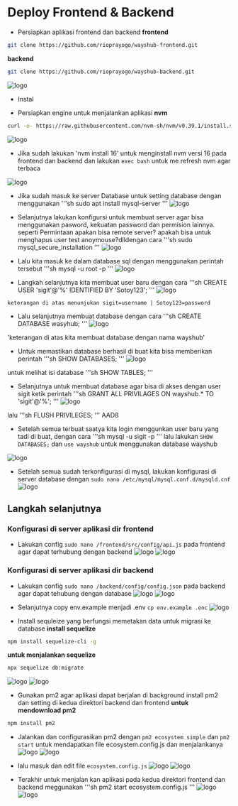 
# Deploy Frontend & Backend

* Persiapkan aplikasi frontend dan backend
**frontend**
```sh
git clone https://github.com/rioprayogo/wayshub-frontend.git
```
**backend**
```sh
git clone https://github.com/rioprayogo/wayshub-backend.git
```
![logo](https://github.com/prayogosigit/DevOps-Engineer/blob/main/week-2/day-1/assets/a1.png)

* Instal

* Persiapkan engine untuk menjalankan aplikasi
**nvm**
```sh
curl -o- https://raw.githubusercontent.com/nvm-sh/nvm/v0.39.1/install.sh | bash
```
 ![logo](https://github.com/prayogosigit/DevOps-Engineer/blob/main/week-2/day-1/assets/a2.png)

 * Jika sudah lakukan 'nvm install 16' untuk menginstall nvm versi 16 pada frontend dan backend dan lakukan `exec bash` untuk me refresh nvm agar terbaca

![logo](https://github.com/prayogosigit/DevOps-Engineer/blob/main/week-2/day-1/assets/a3.png)
 
 * Jika sudah masuk ke server Database untuk setting database dengan menggunakan
'''sh
sudo apt install mysql-server
'''
![logo](https://github.com/prayogosigit/DevOps-Engineer/blob/main/week-2/day-1/assets/d1.png)

 * Selanjutnya lakukan konfigursi untuk membuat server agar bisa menggunakan pasword, kekuatan password dan permision lainnya. seperti Permintaan apakan bisa remote server? apakah bisa untuk menghapus user test anoymouse?dlldengan cara
'''sh
sudo mysql_secure_installation
'''
![logo](https://github.com/prayogosigit/DevOps-Engineer/blob/main/week-2/day-1/assets/d2.png)

 * Lalu kita masuk ke dalam database sql dengan menggunakan perintah tersebut
'''sh
mysql -u root -p
'''
![logo](https://github.com/prayogosigit/DevOps-Engineer/blob/main/week-2/day-1/assets/d3.png)

* Langkah selanjutnya kita membuat user baru dengan cara 
'''sh
CREATE USER 'sigit'@'%' IDENTIFIED BY 'Sotoy123';
'''
![logo](https://github.com/prayogosigit/DevOps-Engineer/blob/main/week-2/day-1/assets/d4.png)

`keterangan di atas menunjukan sigit=username | Sotoy123=password`

 * Lalu selanjutnya membuat database dengan cara 
'''sh
CREATE DATABASE wasyhub;
'''
![logo](https://github.com/prayogosigit/DevOps-Engineer/blob/main/week-2/day-1/assets/d5.png)

'keterangan di atas kita membuat database dengan nama wayshub'

 * Untuk memastikan database berhasil di buat kita bisa memberikan perintah
'''sh
SHOW DATABASES;
'''
![logo](https://github.com/prayogosigit/DevOps-Engineer/blob/main/week-2/day-1/assets/d6.png)

untuk melihat isi database 
'''sh
SHOW TABLES;
'''

 * Selanjutnya untuk membuat database agar bisa di akses dengan user sigit ketik perintah
'''sh
GRANT ALL PRIVILAGES ON wayshub.* TO 'sigit'@'%';
'''
![logo](https://github.com/prayogosigit/DevOps-Engineer/blob/main/week-2/day-1/assets/d7.png)

lalu
'''sh
FLUSH PRIVILEGES;
'''
AAD8

 * Setelah semua terbuat saatya kita login menggunkan user baru yang tadi di buat, dengan cara 
'''sh
mysql -u sigit -p
'''
lalu lakukan `SHOW DATABASES;` dan `use wayshub` untuk menggunakan database wayshub

![logo](https://github.com/prayogosigit/DevOps-Engineer/blob/main/week-2/day-1/assets/d9.png)

 * Setelah semua sudah terkonfigurasi di mysql, lakukan konfigurasi di server database dengan
`sudo nano /etc/mysql/mysql.conf.d/mysqld.cnf`
![logo](https://github.com/prayogosigit/DevOps-Engineer/blob/main/week-2/day-1/assets/d10.png)

## Langkah selanjutnya
### Konfigurasi di server aplikasi dir frontend
 
 * Lakukan config `sudo nano /frontend/src/config/api.js` pada frontend agar dapat terhubung dengan backend
![logo](https://github.com/prayogosigit/DevOps-Engineer/blob/main/week-2/day-1/assets/a16.png)
![logo](https://github.com/prayogosigit/DevOps-Engineer/blob/main/week-2/day-1/assets/a17.png)

### Konfigurasi di server aplikasi dir backend

* Lakukan config `sudo nano /backend/config/config.json` pada backend agar dapat tehubung dengan database
![logo](https://github.com/prayogosigit/DevOps-Engineer/blob/main/week-2/day-1/assets/a12.png)
![logo](https://github.com/prayogosigit/DevOps-Engineer/blob/main/week-2/day-1/assets/a13.png)
* Selanjutnya copy env.example menjadi .env
`cp env.example .enc`
![logo](https://github.com/prayogosigit/DevOps-Engineer/blob/main/week-2/day-1/assets/a11.png)

* Install sequleize yang berfungsi memetakan data untuk migrasi ke database
**install sequelize**
```sh
npm install sequelize-cli -g
```
**untuk menjalankan sequelize**
```sh
npx sequelize db:migrate
```
![logo](https://github.com/prayogosigit/DevOps-Engineer/blob/main/week-2/day-1/assets/a14.png)
![logo](https://github.com/prayogosigit/DevOps-Engineer/blob/main/week-2/day-1/assets/a15.png)

* Gunakan pm2 agar aplikasi dapat berjalan di background install pm2 dan setting di kedua direktori backend dan frontend
**untuk mendownload pm2**
```sh
npm install pm2
```
* Jalankan dan configurasikan pm2 dengan `pm2 ecosystem simple` dan `pm2 start` untuk mendapatkan file ecosystem.config.js dan menjalankanya
![logo](https://github.com/prayogosigit/DevOps-Engineer/blob/main/week-2/day-1/assets/a18.png)
![logo](https://github.com/prayogosigit/DevOps-Engineer/blob/main/week-2/day-1/assets/a19.png)

* lalu masuk dan edit file `ecosystem.config.js`
![logo](https://github.com/prayogosigit/DevOps-Engineer/blob/main/week-2/day-1/assets/a20.png)
![logo](https://github.com/prayogosigit/DevOps-Engineer/blob/main/week-2/day-1/assets/a21.png)

* Terakhir untuk menjalan kan aplikasi pada kedua direktori frontend dan backend meggunakan
'''sh
pm2 start ecosystem.config.js
'''
![logo](https://github.com/prayogosigit/DevOps-Engineer/blob/main/week-2/day-1/assets/a24.png)
![logo](https://github.com/prayogosigit/DevOps-Engineer/blob/main/week-2/day-1/assets/a25.png)
